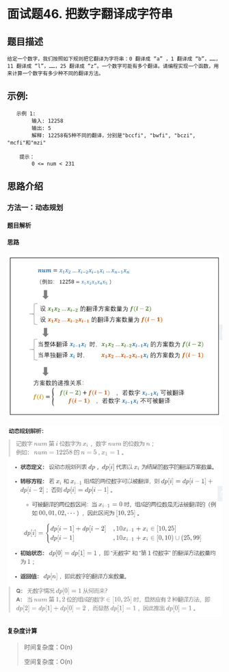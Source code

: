 # 面试题46. 把数字翻译成字符串

## 题目描述

    给定一个数字，我们按照如下规则把它翻译为字符串：0 翻译成 “a” ，1 翻译成 “b”，……，11 翻译成 “l”，……，25 翻译成 “z”。一个数字可能有多个翻译。请编程实现一个函数，用来计算一个数字有多少种不同的翻译方法。

## 示例:
```
   示例 1:
        输入: 12258
        输出: 5
        解释: 12258有5种不同的翻译，分别是"bccfi", "bwfi", "bczi", "mcfi"和"mzi"
     
    提示：
        0 <= num < 231
```

## 思路介绍

### 方法一：动态规划

#### 题目解析

#### 思路

![](img/微信截图_20200609233442.png)

![](img/微信截图_20200609233515.png)

#### 复杂度计算

> 时间复杂度：O(n)
>  
> 空间复杂度：O(n)

